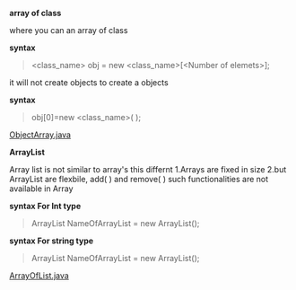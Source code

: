 **array of class**

where you can an array of class

**syntax**
> <class_name> obj = new <class_name>[\<Number of elemets>]; 

it will not create objects 
to create a objects 

**syntax**

> obj[0]=new <class_name>( );

  [ObjectArray.java ](https://github.com/brigisroy/work/blob/master/10.12.2019/ObjectArray.java)


**ArrayList**

Array list is not similar to array's this differnt
1.Arrays are fixed in size 
2.but ArrayList are flexbile, add( ) and remove( ) such functionalities are not available in Array

**syntax For Int type**
>ArrayList<Integer> NameOfArrayList = new ArrayList<Integer>();
  
  
**syntax For string type**
>ArrayList<String> NameOfArrayList = new ArrayList<String>();
  
  [ArrayOfList.java](https://github.com/brigisroy/work/blob/master/10.12.2019/ArrayOfList.java)

